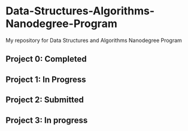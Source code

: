 # Data-Structures-Algorithms-Nanodegree-Program
My repository for Data Structures and Algorithms Nanodegree Program


## Project 0: Completed

## Project 1: In Progress

## Project 2: Submitted

## Project 3: In progress


